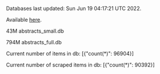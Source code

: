 Databases last updated: Sun Jun 19 04:17:21 UTC 2022. 

Available [here](https://github.com/cbeauhilton/ash-db/releases).


43M	abstracts_small.db

794M	abstracts_full.db

Current number of items in db:
[{"count(*)": 96904}]

Current number of scraped items in db:
[{"count(*)": 90392}]
